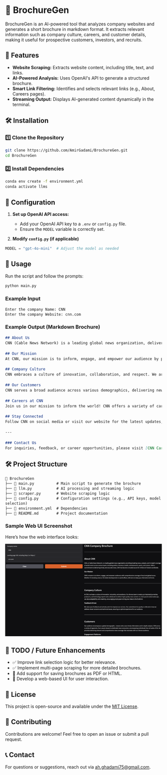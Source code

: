 # 📄 BrochureGen

BrochureGen is an AI-powered tool that analyzes company websites and generates a short brochure in markdown format. It extracts relevant information such as company culture, careers, and customer details, making it useful for prospective customers, investors, and recruits.

## 🚀 Features
- **Website Scraping:** Extracts website content, including title, text, and links.
- **AI-Powered Analysis:** Uses OpenAI's API to generate a structured brochure.
- **Smart Link Filtering:** Identifies and selects relevant links (e.g., About, Careers pages).
- **Streaming Output:** Displays AI-generated content dynamically in the terminal.

## 🛠️ Installation

### 1️⃣ Clone the Repository
```bash
git clone https://github.com/AmirGadami/BrochureGen.git
cd BrochureGen
```

### 2️⃣ Install Dependencies
```bash
conda env create -f environment.yml
conda activate llms
```

## 🔧 Configuration
1. **Set up OpenAI API access:**
   - Add your OpenAI API key to a `.env` or `config.py` file.
   - Ensure the `MODEL` variable is correctly set.

2. **Modify `config.py` (if applicable)**
```python
MODEL = "gpt-4o-mini"  # Adjust the model as needed
```

## 🏃 Usage

Run the script and follow the prompts:
```bash
python main.py
```

### Example Input
```
Enter the company Name: CNN
Enter the company Website: cnn.com
```

### Example Output (Markdown Brochure)
```markdown
## About Us
CNN (Cable News Network) is a leading global news organization, delivering breaking news and in-depth analysis across a multitude of topics including politics, business, health, entertainment, science, and climate. Established with a commitment to journalistic integrity, CNN continues to be at the forefront of the news landscape, providing accurate and timely updates worldwide.

## Our Mission
At CNN, our mission is to inform, engage, and empower our audience by presenting the news that matters. We aim to drive conversations and foster understanding of critical issues impacting communities globally.

## Company Culture
CNN embraces a culture of innovation, collaboration, and respect. We are passionate about our work and believe in the importance of a diverse and inclusive workplace. Our team thrives in an environment where ideas are shared freely, where feedback is encouraged, and where every member's contribution is valued.

## Our Customers
CNN serves a broad audience across various demographics, delivering news and information tailored to the interests of viewers and readers. Our offerings include live television broadcasts, multimedia content, newsletters, and interactive platforms, ensuring that our audience is well-informed on local, national, and international news.

## Careers at CNN
Join us in our mission to inform the world! CNN offers a variety of career opportunities across different fields such as journalism, broadcasting, digital media, technology, and marketing. Whether you are an experienced professional or a passionate newcomer, CNN provides a supportive environment for growth and development. Explore job openings and be part of a company that stands for excellence in news reporting.

## Stay Connected
Follow CNN on social media or visit our website for the latest updates, subscribe to our newsletters, and engage with our diverse range of content. Your feedback is important to us, and we encourage you to connect with us to help improve your experience.

---

### Contact Us
For inquiries, feedback, or career opportunities, please visit [CNN Careers](https://jobs.cnn.com).
```

## 🛠️ Project Structure
```
📂 BrochureGen
├── 📜 main.py          # Main script to generate the brochure
├── 📜 llm.py           # AI processing and streaming logic
├── 📜 scraper.py       # Website scraping logic
├── 📜 config.py        # Configuration settings (e.g., API keys, model selection)
├── 📜 environment.yml  # Dependencies
├── 📜 README.md        # Project documentation
```
### Sample Web UI Screenshot
Here’s how the web interface looks:

![BrochureGen Web UI](sample.png)

## 📝 TODO / Future Enhancements
- ✅ Improve link selection logic for better relevance.
- ✅ Implement multi-page scraping for more detailed brochures.
- 🚀 Add support for saving brochures as PDF or HTML.
- 🚀 Develop a web-based UI for user interaction.

## 📜 License
This project is open-source and available under the [MIT License](LICENSE).

## 🤝 Contributing
Contributions are welcome! Feel free to open an issue or submit a pull request.

## 📞 Contact
For questions or suggestions, reach out via [ah.ghadami75@gmail.com](mailto:your-email@example.com).

